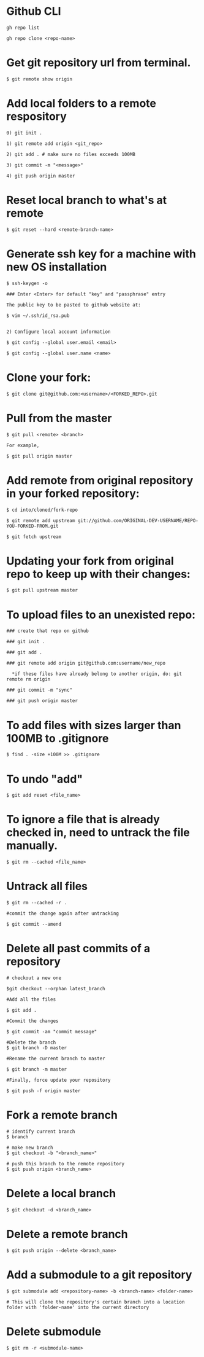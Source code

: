 # Github CLI 

	gh repo list

	gh repo clone <repo-name>

# Get git repository url from terminal.

	$ git remote show origin

# Add local folders to a remote respository

	0) git init .

	1) git remote add origin <git_repo>

	2) git add . # make sure no files exceeds 100MB

	3) git commit -m "<message>"

	4) git push origin master

# Reset local branch to what's at remote

	$ git reset --hard <remote-branch-name>

# Generate ssh key for a machine with new OS installation

	$ ssh-keygen -o
	
	### Enter <Enter> for default "key" and "passphrase" entry 

	The public key to be pasted to github website at:

	$ vim ~/.ssh/id_rsa.pub 


	2) Configure local account information

	$ git config --global user.email <email>
	
 	$ git config --global user.name <name>

# Clone your fork:

	$ git clone git@github.com:<username>/<FORKED_REPO>.git

# Pull from the master 

	$ git pull <remote> <branch>

	For example,

	$ git pull origin master

# Add remote from original repository in your forked repository:

	$ cd into/cloned/fork-repo
	
	$ git remote add upstream git://github.com/ORIGINAL-DEV-USERNAME/REPO-YOU-FORKED-FROM.git
	
	$ git fetch upstream

# Updating your fork from original repo to keep up with their changes:

	$ git pull upstream master

# To upload files to an unexisted repo: 
	
	### create that repo on github
	
	### git init .  
	
	### git add .
	
	### git remote add origin git@github.com:username/new_repo
	
	  *if these files have already belong to another origin, do: git remote rm origin
	
	### git commit -m "sync"
	
	### git push origin master 

# To add files with sizes larger than 100MB to .gitignore
	
	$ find . -size +100M >> .gitignore

# To undo "add"
	
	$ git add reset <file_name>

# To ignore a file that is already checked in, need to untrack the file manually.
	
	$ git rm --cached <file_name>

# Untrack all files
	
	$ git rm --cached -r . 

	#commit the change again after untracking
	
	$ git commit --amend

# Delete all past commits of a repository

	# checkout a new one
	
	$git checkout --orphan latest_branch

	#Add all the files
	
	$ git add .

	#Commit the changes
	
	$ git commit -am "commit message"

	#Delete the branch
	$ git branch -D master

	#Rename the current branch to master
	
	$ git branch -m master

	#Finally, force update your repository
	
	$ git push -f origin master
	
# Fork a remote branch
	# identify current branch
	$ branch

	# make new branch
	$ git checkout -b "<branch_name>"

	# push this branch to the remote repository
	$ git push origin <branch_name>

# Delete a local branch
	$ git checkout -d <branch_name>

# Delete a remote branch
	$ git push origin --delete <branch_name>

# Add a submodule to a git repository

	$ git submodule add <repository-name> -b <branch-name> <folder-name>

	# This will clone the repository's certain branch into a location folder with 'folder-name' into the current directory

# Delete submodule

	$ git rm -r <submodule-name>
